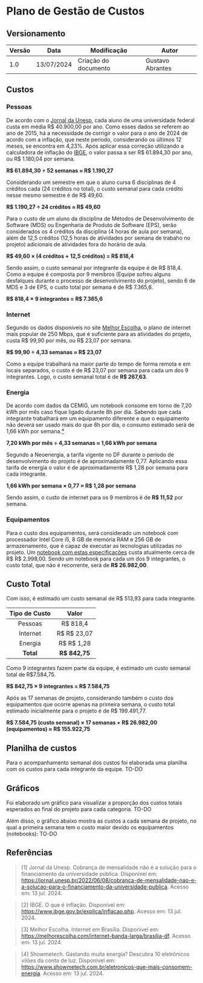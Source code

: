 # Plano de Gestão de Custos

## Versionamento
| Versão | Data | Modificação | Autor |
|--|--|--|--|
|1.0| 13/07/2024 | Criação do documento | Gustavo Abrantes |

## Custos

### Pessoas

De acordo com o <a href=./#referencias>Jornal da Unesp</a>, cada aluno de uma universidade federal custa em média R$ 40.900,00 por ano. Como esses dados se referem ao ano de 2015, há a necessidade de corrigir o valor para o ano de 2024 de acordo com a inflação, que neste período, considerando os últimos 12 meses, se encontra em 4,23%. Após aplicar essa correção utilizando a calculadora de inflação do <a href=./#referencias>IBGE</a>, o valor passa a ser R$ 61.894,30 por ano, ou R$ 1.180,04 por semana.

**R$ 61.894,30 ÷ 52 semanas ≈ R$ 1.190,27**

Considerando um semestre em que o aluno cursa 6 disciplinas de 4 créditos cada (24 créditos no total), o custo semanal para cada crédito nesse mesmo semestre é de R$ 49,60.

**R$ 1.190,27 ÷ 24 créditos ≈ R$ 49,60**

Para o custo de um aluno da disciplina de Métodos de Desenvolvimento de Software (MDS) ou Engenharia de Produto de Software (EPS), serão considerados os 4 créditos da disciplina (4 horas de aula por semana), além de 12,5 créditos (12,5 horas de atividades por semana de trabaho no projeto) adicionais de atividades fora do horário de aula.

**R$ 49,60 × (4 créditos + 12,5 créditos) = R$ 818,4**

Sendo assim, o custo semanal por integrante da equipe é de R$ 818,4. Como a equipe é composta por 9 membros (Equipe sofreu alguns desfalques durante o processo de desenvolvimento do projeto), sendo 6 de MDS e 3 de EPS, o custo total por semana é de R$ 7.365,6.

**R$ 818,4 × 9 integrantes = R$ 7.365,6**

### Internet

Segundo os dados disponíveis no site <a href=./#referencias>Melhor Escolha</a>, o plano de internet mais popular de 250 Mbps, que é suficiente para as atividades do projeto, custa R$ 99,90 por mês, ou R$ 23,07 por semana.

**R$ 99,90 ÷ 4,33 semanas ≈ R$ 23,07**

Como a equipe trabalhará na maior parte do tempo de forma remota e em locais separados, o custo é de R$ 23,07 por semana para cada um dos 9 integrantes. Logo, o custo semanal total é de **R$ 267,63**.

### Energia

De acordo com dados da CEMIG, um notebook consome em torno de 7,20 kWh por mês caso fique ligado durante 8h por dia. Sabendo que cada integrante trabalhará em um equipamento diferente e que o equipamento não deverá ser usado mais do que 8h por dia, o consumo estimado será de 1,66 kWh por semana.<a href=./#referencias>⁴</a>

**7,20 kWh por mês ÷ 4,33 semanas ≈ 1,66 kWh por semana**

Segundo a Neoenergia, a tarifa vigente no DF durante o período de desenvolvimento do projeto é de aproximadamente 0,77. Aplicando essa tarifa de energia o valor é de aproximadamente R$ 1,28 por semana para cada integrante.

**1,66 kWh por semana × 0,77 ≈ R$ 1,28 por semana**

Sendo assim, o custo de internet para os 9 membros é de **R$ 11,52** por semana.

### Equipamentos

Para o custo dos equipamentos, será considerado um notebook com processador Intel Core i5, 8 GB de memória RAM e 256 GB de armazenamento, que é capaz de executar as tecnologias utilizadas no projeto. Um [notebook com estas especificações](https://www.dell.com/pt-br/shop/notebooks/notebook-inspiron-15-3000/spd/inspiron-15-3511-laptop/i3511u7001w) custa atualmente cerca de R$ R$ 2.998,00. Sendo um notebook para cada um dos 9 integrantes, o custo total, que não é recorrente, será de **R$ 26.982,00**.

## Custo Total

Com isso, é estimado um custo semanal de R$ 513,93 para cada integrante.

| Tipo de Custo | Valor |
|:--:|:--:|
| Pessoas | R$ 818,4 |
| Internet | R$ R$ 23,07 |
| Energia | R$ R$ 1,28 |
| **Total** | **R$ 842,75**  |

Como 9 integrantes fazem parte da equipe, é estimado um custo semanal total de R$7.584,75.

**R$ 842,75 × 9 integrantes = R$ 7.584,75**

Após as 17 semanas de projeto, considerando também o custo dos equipamentos que ocorre apenas na primeira semana, o custo total estimado inicialmente para o projeto é de R$ 199.491,77.

**R$ 7.584,75 (custo semanal) × 17 semanas + R$ 26.982,00 (equipamentos) ≈ R$ 155.922,75**

## Planilha de custos

Para o acompanhamento semanal dos custos foi elaborada uma planilha com os custos para cada integrante da equipe.
TO-DO


## Gráficos

Foi elaborado um gráfico para visualizar a proporção dos custos totais esperados ao final do projeto para cada categoria.
TO-DO

Além disso, o gráfico abaixo mostra as custos a cada semana de projeto, no qual a primeira semana tem o custo maior devido os equipamentos (notebooks):
TO-DO

## Referências

> [1] Jornal da Unesp. Cobrança de mensalidade não é a solução para o financiamento da universidade pública. Disponível em: https://jornal.unesp.br/2022/06/08/cobranca-de-mensalidade-nao-e-a-solucao-para-o-financiamento-da-universidade-publica. Acesso em: 13 jul. 2024.

> [2] IBGE. O que é inflação. Disponível em: https://www.ibge.gov.br/explica/inflacao.php. Acesso em: 13 jul. 2024.

> [3] Melhor Escolha. Internet em Brasília. Disponível em: https://melhorescolha.com/internet-banda-larga/brasilia-df. Acesso em: 13 jul. 2024.

> [4] Showmetech. Gastando muita energia? Descubra 10 eletrônicos vilões da conta de luz. Disponível em: https://www.showmetech.com.br/eletronicos-que-mais-consomem-energia. Acesso em: 13 jul. 2024.